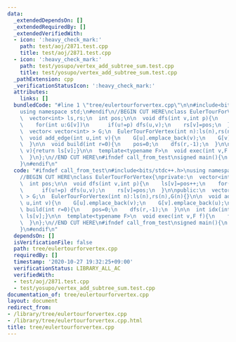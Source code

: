 ```yaml
---
data:
  _extendedDependsOn: []
  _extendedRequiredBy: []
  _extendedVerifiedWith:
  - icon: ':heavy_check_mark:'
    path: test/aoj/2871.test.cpp
    title: test/aoj/2871.test.cpp
  - icon: ':heavy_check_mark:'
    path: test/yosupo/vertex_add_subtree_sum.test.cpp
    title: test/yosupo/vertex_add_subtree_sum.test.cpp
  _pathExtension: cpp
  _verificationStatusIcon: ':heavy_check_mark:'
  attributes:
    links: []
  bundledCode: "#line 1 \"tree/eulertourforvertex.cpp\"\n\n#include<bits/stdc++.h>\n\
    using namespace std;\n#endif\n//BEGIN CUT HERE\nclass EulerTourForVertex{\nprivate:\n\
    \  vector<int> ls,rs;\n  int pos;\n\n  void dfs(int v,int p){\n    ls[v]=pos++;\n\
    \    for(int u:G[v])\n      if(u!=p) dfs(u,v);\n    rs[v]=pos;\n  }\n\npublic:\n\
    \  vector< vector<int> > G;\n  EulerTourForVertex(int n):ls(n),rs(n),G(n){}\n\n\
    \  void add_edge(int u,int v){\n    G[u].emplace_back(v);\n    G[v].emplace_back(u);\n\
    \  }\n\n  void build(int r=0){\n    pos=0;\n    dfs(r,-1);\n  }\n\n  int idx(int\
    \ v){return ls[v];}\n\n  template<typename F>\n  void exec(int v,F f){\n    f(ls[v],rs[v]);\n\
    \  }\n};\n//END CUT HERE\n#ifndef call_from_test\nsigned main(){\n  return 0;\n\
    }\n#endif\n"
  code: "#ifndef call_from_test\n#include<bits/stdc++.h>\nusing namespace std;\n#endif\n\
    //BEGIN CUT HERE\nclass EulerTourForVertex{\nprivate:\n  vector<int> ls,rs;\n\
    \  int pos;\n\n  void dfs(int v,int p){\n    ls[v]=pos++;\n    for(int u:G[v])\n\
    \      if(u!=p) dfs(u,v);\n    rs[v]=pos;\n  }\n\npublic:\n  vector< vector<int>\
    \ > G;\n  EulerTourForVertex(int n):ls(n),rs(n),G(n){}\n\n  void add_edge(int\
    \ u,int v){\n    G[u].emplace_back(v);\n    G[v].emplace_back(u);\n  }\n\n  void\
    \ build(int r=0){\n    pos=0;\n    dfs(r,-1);\n  }\n\n  int idx(int v){return\
    \ ls[v];}\n\n  template<typename F>\n  void exec(int v,F f){\n    f(ls[v],rs[v]);\n\
    \  }\n};\n//END CUT HERE\n#ifndef call_from_test\nsigned main(){\n  return 0;\n\
    }\n#endif\n"
  dependsOn: []
  isVerificationFile: false
  path: tree/eulertourforvertex.cpp
  requiredBy: []
  timestamp: '2020-10-27 19:32:25+09:00'
  verificationStatus: LIBRARY_ALL_AC
  verifiedWith:
  - test/aoj/2871.test.cpp
  - test/yosupo/vertex_add_subtree_sum.test.cpp
documentation_of: tree/eulertourforvertex.cpp
layout: document
redirect_from:
- /library/tree/eulertourforvertex.cpp
- /library/tree/eulertourforvertex.cpp.html
title: tree/eulertourforvertex.cpp
---
```

